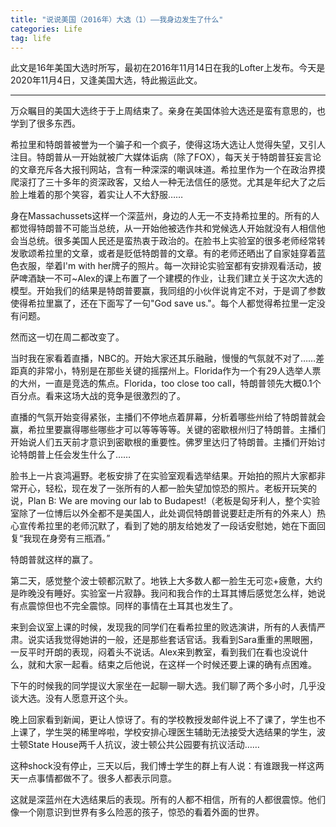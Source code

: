 ```yaml
---
title: "说说美国（2016年）大选（1）——我身边发生了什么"
categories: Life
tag: life
---
```


此文是16年美国大选时所写，最初在2016年11月14日在我的Lofter上发布。今天是2020年11月4日，又逢美国大选，特此搬运此文。

---

万众瞩目的美国大选终于于上周结束了。亲身在美国体验大选还是蛮有意思的，也学到了很多东西。

希拉里和特朗普被誉为一个骗子和一个疯子，使得这场大选让人觉得失望，又引人注目。特朗普从一开始就被广大媒体诟病（除了FOX），每天关于特朗普狂妄言论的文章充斥各大报刊网站，含有一种深深的嘲讽味道。希拉里作为一个在政治界摸爬滚打了三十多年的资深政客，又给人一种无法信任的感觉。尤其是年纪大了之后脸上堆着的那个笑容，着实让人不大舒服……

身在Massachussets这样一个深蓝州，身边的人无一不支持希拉里的。所有的人都觉得特朗普不可能当总统，从一开始他被选作共和党候选人开始就没有人相信他会当总统。很多美国人民还是蛮热衷于政治的。在脸书上实验室的很多老师经常转发歌颂希拉里的文章，或者是贬低特朗普的文章。有的老师还晒出了自家娃穿着蓝色衣服，举着I'm with her牌子的照片。每一次辩论实验室都有安排观看活动，披萨啤酒缺一不可~Alex的课上布置了一个建模的作业，让我们建立关于这次大选的模型。开始我们的结果是特朗普要赢，我同组的小伙伴说肯定不对，于是调了参数使得希拉里赢了，还在下面写了一句"God save us."。每个人都觉得希拉里一定没有问题。

然而这一切在周二都改变了。

当时我在家看着直播，NBC的。开始大家还其乐融融，慢慢的气氛就不对了……差距真的非常小，特别是在那些关键的摇摆州上。Florida作为一个有29人选举人票的大州，一直是竞选的焦点。Florida，too close too call，特朗普领先大概0.1个百分点。看来这场大战的竞争是很激烈的了。

直播的气氛开始变得紧张，主播们不停地点着屏幕，分析着哪些州给了特朗普就会赢，希拉里要赢得哪些哪些才可以等等等等。关键的密歇根州归了特朗普。主播们开始说人们五天前才意识到密歇根的重要性。佛罗里达归了特朗普。主播们开始讨论特朗普上任会发生什么了……

脸书上一片哀鸿遍野。老板安排了在实验室观看选举结果。开始拍的照片大家都非常开心，轻松，现在发了一张所有的人都一脸失望加惊恐的照片。老板开玩笑的说，Plan B: We are moving our lab to Budapest!（老板是匈牙利人，整个实验室除了一位博后以外全都不是美国人，此处调侃特朗普说要赶走所有的外来人）热心宣传希拉里的老师沉默了，看到了她的朋友给她发了一段话安慰她，她在下面回复“我现在身旁有三瓶酒。”

特朗普就这样的赢了。

第二天，感觉整个波士顿都沉默了。地铁上大多数人都一脸生无可恋+疲惫，大约是昨晚没有睡好。实验室一片寂静。我问和我合作的土耳其博后感觉怎么样，她说有点震惊但也不完全震惊。同样的事情在土耳其也发生了。

来到会议室上课的时候，发现我的同学们在看希拉里的败选演讲，所有的人表情严肃。说实话我觉得她讲的一般，还是那些套话官话。我看到Sara重重的黑眼圈，一反平时开朗的表现，闷着头不说话。Alex来到教室，看到我们在看也没说什么，就和大家一起看。结束之后他说，在这样一个时候还要上课的确有点困难。

下午的时候我的同学提议大家坐在一起聊一聊大选。我们聊了两个多小时，几乎没谈大选。没有人愿意开这个头。

晚上回家看到新闻，更让人惊讶了。有的学校教授发邮件说上不了课了，学生也不上课了，学生哭的稀里哗啦，学校安排心理医生辅助无法接受大选结果的学生，波士顿State House两千人抗议，波士顿公共公园要有抗议活动……

这种shock没有停止，三天以后，我们博士学生的群上有人说：有谁跟我一样这两天一点事情都做不了。很多人都表示同意。

这就是深蓝州在大选结果后的表现。所有的人都不相信，所有的人都很震惊。他们像一个刚意识到世界有多么险恶的孩子，惊恐的看着外面的世界。